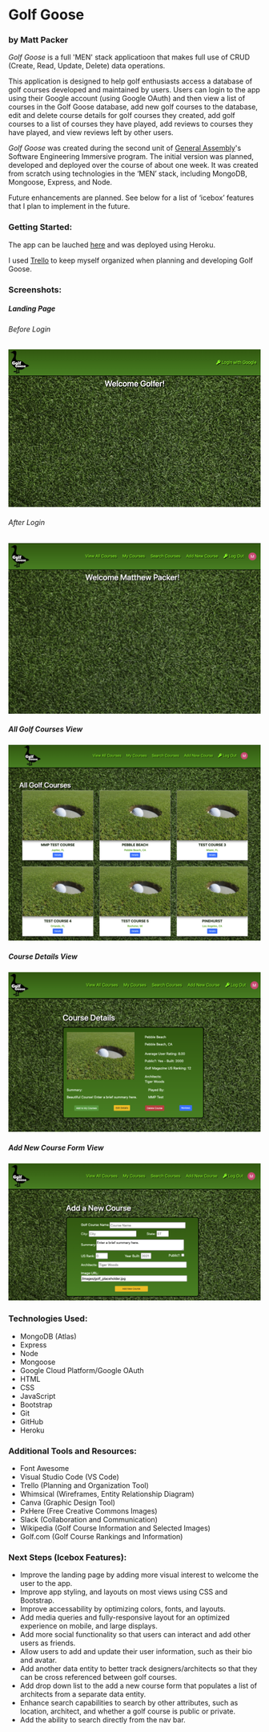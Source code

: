 # Golf Goose
### by Matt Packer

*Golf Goose* is a full 'MEN' stack applicatioon that makes full use of CRUD (Create, Read, Update, Delete) data operations.

This application is designed to help golf enthusiasts access a database of golf courses developed and maintained by users. Users can login to the app using their Google account (using Google OAuth) and then view a list of courses in the Golf Goose database, add new golf courses to the database, edit and delete course details for golf courses they created, add golf courses to a list of courses they have played, add reviews to courses they have played, and view reviews left by other users.

*Golf Goose* was created during the second unit of [General Assembly](https://www.generalassemb.ly)'s Software Engineering Immersive program. The initial version was planned, developed and deployed over the course of about one week. It was created from scratch using technologies in the ‘MEN’ stack, including MongoDB, Mongoose, Express, and Node.

Future enhancements are planned. See below for a list of ‘icebox’ features that I plan to implement in the future.


### Getting Started:
The app can be lauched [here](https://mp-golf-goose.herokuapp.com/) and was deployed using Heroku.

I used [Trello](https://trello.com/b/T4z0YNwu/mmp-seir-unit-2-project-golf-goose#) to keep myself organized when planning and developing Golf Goose.


### Screenshots:

##### Landing Page

###### Before Login
![Landing Page Before Login](public/images/GolfGoose_Screen_LandingBeforeAuth_v1.png)

###### After Login
![Landing Page After Login](public/images/GolfGoose_Screen_LandingAfterAuth_v1.png)


##### All Golf Courses View
![All Golf Courses View](public/images/GolfGoose_Screen_AllGolfCourses_v1.png)

##### Course Details View
![Course Details View](public/images/GolfGoose_Screen_CourseDetails_v1.png)

##### Add New Course Form View
![Add New Course View](public/images/GolfGoose_Screen_AddNew_v1.png)


### Technologies Used:
* MongoDB (Atlas)
* Express
* Node
* Mongoose
* Google Cloud Platform/Google OAuth
* HTML
* CSS
* JavaScript
* Bootstrap
* Git
* GitHub
* Heroku


### Additional Tools and Resources:
* Font Awesome
* Visual Studio Code (VS Code)
* Trello (Planning and Organization Tool)
* Whimsical (Wireframes, Entity Relationship Diagram)
* Canva (Graphic Design Tool)
* PxHere (Free Creative Commons Images)
* Slack (Collaboration and Communication)
* Wikipedia (Golf Course Information and Selected Images)
* Golf.com (Golf Course Rankings and Information)


### Next Steps (Icebox Features):
* Improve the landing page by adding more visual interest to welcome the user to the app.
* Improve app styling, and layouts on most views using CSS and Bootstrap.
* Improve accessability by optimizing colors, fonts, and layouts.
* Add media queries and fully-responsive layout for an optimized experience on mobile, and large displays.
* Add more social functionality so that users can interact and add other users as friends.
* Allow users to add and update their user information, such as their bio and avatar.
* Add another data entity to better track designers/architects so that they can be cross referenced between golf courses.
* Add drop down list to the add a new course form that populates a list of architects from a separate data entity.
* Enhance search capabilities to search by other attributes, such as location, architect, and whether a golf course is public or private.
* Add the ability to search directly from the nav bar.